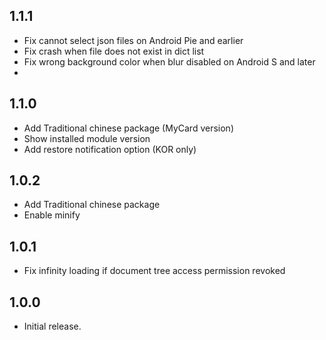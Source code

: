 ## 1.1.1

- Fix cannot select json files on Android Pie and earlier
- Fix crash when file does not exist in dict list
- Fix wrong background color when blur disabled on Android S and later
- 
## 1.1.0

- Add Traditional chinese package (MyCard version)
- Show installed module version
- Add restore notification option (KOR only)

## 1.0.2

- Add Traditional chinese package
- Enable minify

## 1.0.1

- Fix infinity loading if document tree access permission revoked

## 1.0.0

- Initial release.
